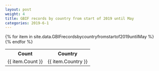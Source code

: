 ```yaml
---
layout: post
weight: 4
title: GBIF records by country from start of 2019 until May
categories: 2019-6-1
---
```

<table>
	<tr>
		<th>Count</th>
		<th>Country</th>
	</tr>
{% for item in site.data.GBIFrecordsbycountryfromstartof2019untilMay %}
	<tr>
		<td>{{ item.Count }}</td>
		<td>{{ item.Country }}</td>
	</tr>
                     {% endfor %}
</table>
